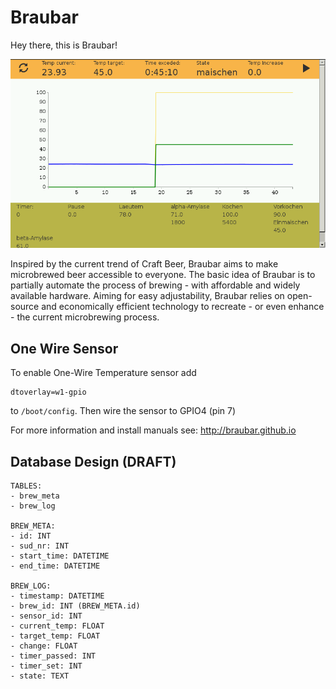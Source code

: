 # Braubar

Hey there, this is Braubar!

![Braubar Control Screenshot](https://raw.githubusercontent.com/braubar/braubar-pi/master/docs/img/Braubar_Screenshot.png "Braubar control screenshot")

Inspired by the current trend of Craft Beer, Braubar aims to make microbrewed beer accessible to everyone. The basic idea of Braubar is to partially automate the process of brewing - with affordable and widely available hardware. Aiming for easy adjustability, Braubar relies on open-source and economically efficient technology to recreate - or even enhance - the current microbrewing process.

## One Wire Sensor 

To enable One-Wire Temperature sensor add 
```
dtoverlay=w1-gpio
```

to  `/boot/config`. Then wire the sensor to GPIO4 (pin 7)

For more information and install manuals see: <http://braubar.github.io>

## Database Design (DRAFT)

```
TABLES:
- brew_meta
- brew_log

BREW_META:
- id: INT
- sud_nr: INT
- start_time: DATETIME
- end_time: DATETIME

BREW_LOG:
- timestamp: DATETIME
- brew_id: INT (BREW_META.id)
- sensor_id: INT
- current_temp: FLOAT
- target_temp: FLOAT
- change: FLOAT
- timer_passed: INT
- timer_set: INT
- state: TEXT

```


